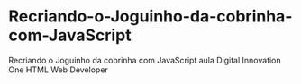 # Recriando-o-Joguinho-da-cobrinha-com-JavaScript
Recriando o Joguinho da cobrinha com JavaScript aula Digital Innovation One HTML Web Developer
